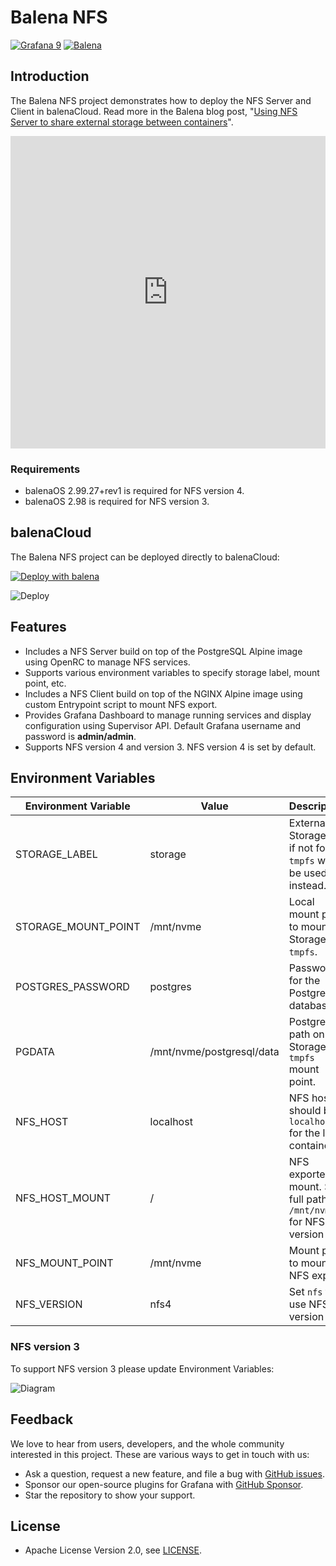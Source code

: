 # Balena NFS

[![Grafana 9](https://img.shields.io/badge/Grafana-9-orange)](https://www.grafana.com)
[![Balena](https://github.com/volkovlabs/balena-nfs/actions/workflows/balena.yml/badge.svg)](https://github.com/volkovlabs/balena-nfs/actions/workflows/balena.yml)

## Introduction

The Balena NFS project demonstrates how to deploy the NFS Server and Client in balenaCloud. Read more in the Balena blog post, "[Using NFS Server to share external storage between containers](https://www.balena.io/blog/using-nfs-server-to-share-external-storage-between-containers-balena/)".

<iframe width="100%" height="500" src="https://www.youtube.com/embed/_kyNSLeAT84" title="Using Network File System (NFS) in Balena | Share external storage between containers" frameborder="0" allow="accelerometer; autoplay; clipboard-write; encrypted-media; gyroscope; picture-in-picture" allowfullscreen></iframe>

### Requirements

- balenaOS 2.99.27+rev1 is required for NFS version 4.
- balenaOS 2.98 is required for NFS version 3.

## balenaCloud

The Balena NFS project can be deployed directly to balenaCloud:

[![Deploy with balena](https://balena.io/deploy.svg)](https://dashboard.balena-cloud.com/deploy?repoUrl=https://github.com/volkovlabs/balena-nfs)

![Deploy](/img/balena/balena-nfs.png)

## Features

- Includes a NFS Server build on top of the PostgreSQL Alpine image using OpenRC to manage NFS services.
- Supports various environment variables to specify storage label, mount point, etc.
- Includes a NFS Client build on top of the NGINX Alpine image using custom Entrypoint script to mount NFS export.
- Provides Grafana Dashboard to manage running services and display configuration using Supervisor API. Default Grafana username and password is **admin/admin**.
- Supports NFS version 4 and version 3. NFS version 4 is set by default.

## Environment Variables

| Environment Variable | Value                     | Description                                                      |
| -------------------- | ------------------------- | ---------------------------------------------------------------- |
| STORAGE_LABEL        | storage                   | External Storage ID, if not found `tmpfs` will be used instead.  |
| STORAGE_MOUNT_POINT  | /mnt/nvme                 | Local mount point to mount Storage or `tmpfs`.                   |
| POSTGRES_PASSWORD    | postgres                  | Password for the PostgreSQL database.                            |
| PGDATA               | /mnt/nvme/postgresql/data | PostgreSQL path on the Storage or `tmpfs` mount point.           |
| NFS_HOST             | localhost                 | NFS host, should be `localhost` for the local container.         |
| NFS_HOST_MOUNT       | /                         | NFS exported mount. Set full path `/mnt/nvme` for NFS version 3. |
| NFS_MOUNT_POINT      | /mnt/nvme                 | Mount point to mount NFS export.                                 |
| NFS_VERSION          | nfs4                      | Set `nfs` to use NFS version 3.                                  |

### NFS version 3

To support NFS version 3 please update Environment Variables:

![Diagram](https://raw.githubusercontent.com/volkovlabs/balena-nfs/main/img/env-nfsv3.png)

## Feedback

We love to hear from users, developers, and the whole community interested in this project. These are various ways to get in touch with us:

- Ask a question, request a new feature, and file a bug with [GitHub issues](https://github.com/volkovlabs/balena-nfs/issues/new/choose).
- Sponsor our open-source plugins for Grafana with [GitHub Sponsor](https://github.com/sponsors/VolkovLabs).
- Star the repository to show your support.

## License

- Apache License Version 2.0, see [LICENSE](https://github.com/volkovlabs/balena-nfs/blob/main/LICENSE).
